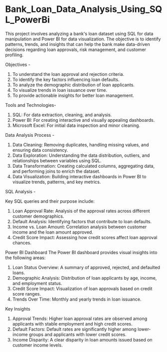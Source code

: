 # Bank_Loan_Data_Analysis_Using_SQL_PowerBi

This project involves analyzing a bank's loan dataset using SQL for data manipulation and Power BI for data visualization. The objective is to identify patterns, trends, and insights that can help the bank make data-driven decisions regarding loan approvals, risk management, and customer profiling.

Objectives -

1. To understand the loan approval and rejection criteria.
2. To identify the key factors influencing loan defaults.
3. To analyze the demographic distribution of loan applicants.
4. To visualize trends in loan issuance over time.
5. To provide actionable insights for better loan management.

Tools and Technologies- 

1. SQL: For data extraction, cleaning, and analysis.
2. Power BI: For creating interactive and visually appealing dashboards.
3. Microsoft Excel: For initial data inspection and minor cleaning.

Data Analysis Process -

1. Data Cleaning: Removing duplicates, handling missing values, and ensuring data consistency.
2. Data Exploration: Understanding the data distribution, outliers, and relationships between variables using SQL.
3. Data Transformation: Creating calculated columns, aggregating data, and performing joins to enrich the dataset.
4. Data Visualization: Building interactive dashboards in Power BI to visualize trends, patterns, and key metrics.

SQL Analysis -

Key SQL queries and their purpose include:

1. Loan Approval Rate: Analysis of the approval rates across different customer demographics.
2. Default Analysis: Identifying factors that contribute to loan defaults.
3. Income vs. Loan Amount: Correlation analysis between customer income and the loan amount approved.
4. Credit Score Impact: Assessing how credit scores affect loan approval chances.

Power BI Dashboard
The Power BI dashboard provides visual insights into the following areas:

1. Loan Status Overview: A summary of approved, rejected, and defaulted loans.
2. Demographic Analysis: Distribution of loan applicants by age, income, and employment status.
3. Credit Score Impact: Visualization of loan approvals based on credit score ranges.
4. Trends Over Time: Monthly and yearly trends in loan issuance.

Key Insights
1. Approval Trends: Higher loan approval rates are observed among applicants with stable employment and high credit scores.
2. Default Factors: Default rates are significantly higher among lower-income groups and applicants with lower credit scores.
3. Income Disparity: A clear disparity in loan amounts issued based on customer income levels.


